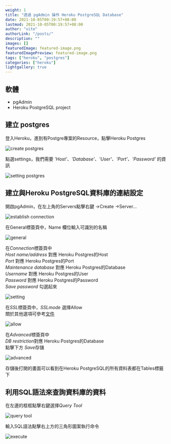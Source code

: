 ```yaml
---
weight: 1
title: "透過 pgAdmin 操作 Heroku PostgreSQL Database"
date: 2021-10-05T00:19:57+08:00
lastmod: 2021-10-05T00:19:57+08:00
author: "vito"
authorLink: "/posts/"
description: ""
images: []
featuredImage: featured-image.png
featuredImagePreview: featured-image.png
tags: ["heroku", "postgres"]
categories: ["heroku"]
lightgallery: true
---
```

<!--more-->

## 軟體

- pgAdmin  
- Heroku PostgreSQL project  
  
## 建立 postgres

登入Heroku，進到有Postgre專案的Resource，點擊Heroku Postgres  

![create postgres](https://imgur.com/aYB1jra.png)  

點選settings，我們需要 *'Host'*、*'Database'*、*'User'*、*'Port'*、*'Password'* 的資訊  

![setting postgres](https://imgur.com/zkv77Wh.png)  

## 建立與Heroku PostgreSQL資料庫的連結設定

開啟pgAdmin，在左上角的Servers點擊右鍵 →Create →Server…  

![establish connection](https://imgur.com/3GVZO9g.png)  

在General標簽頁中，Name 欄位輸入可識別的名稱  

![general](https://imgur.com/w420uUI.png)  

在*Connection*標簽頁中  
*Host name/address* 對應 Heroku Postgres的Host  
*Port* 對應 Heroku Postgres的Port  
*Maintenance database* 對應 Heroku Postgres的Database  
*Username* 對應 Heroku Postgres的User  
*Password* 對應 Heroku Postgres的Password  
*Save password* 勾選起來  

![setting](https://imgur.com/FxuMWJs.png)  

在*SSL*標簽頁中，*SSLmode* 選擇Allow  
關於其他選項可參考[文件](https://www.postgresql.org/docs/9.1/libpq-ssl.html)  

![allow](https://imgur.com/1dQ95S4.png)  

在*Advanced*標簽頁中  
*DB restriction*對應 Heroku Postgres的Database  
點擊下方 *Save*存儲  

![advanced](https://imgur.com/XS7wi5M.png)  

存儲後打開的畫面可以看到在Heroku PostgreSQL的所有資料表都在Tables標籤下  

## 利用SQL語法來查詢資料庫的資料

在左邊的框框點擊右鍵選擇*Query Tool*  

![query tool](https://imgur.com/5AlEfre.png)  

輸入SQL語法點擊右上方的三角形圖案執行命令  

![execute](https://imgur.com/2j5dc8u.png)  
